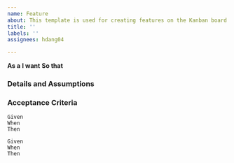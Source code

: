 ```yaml
---
name: Feature
about: This template is used for creating features on the Kanban board.
title: ''
labels: ''
assignees: hdang04

---
```


**As a**
**I want**
**So that**

### Details and Assumptions

### Acceptance Criteria 

```
Given
When
Then
```

```
Given
When
Then
```
